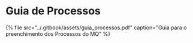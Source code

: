 # Guia de Processos

{% file src="../.gitbook/assets/guia\_processos.pdf" caption="Guia para o preenchimento dos Processos do MQ" %}

